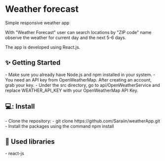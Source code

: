 <h1> Weather forecast </h1>

<p>Simple responsive weather app</p>

<p>With "Weather Forecast" user can search locations by "ZIP code" name observe the weather for current day and the next 5-6 days.</p>
<p></p>The app is developed using React.js.</p>

<h2>✨ Getting Started</h2>
- Make sure you already have Node.js and npm installed in your system.
- You need an API key from OpenWeatherMap. After creating an account, grab your key.
- Under the src directory, go to api/OpenWeatherService and replace WEATHER_API_KEY with your OpenWeatherMap API Key.


<h2>💻: Install</h2>
- Clone the repository:
- git clone https://github.com/Saraiin/weatherApp.git
- Install the packages using the command npm install

<h2>📙 Used libraries</h2>
- react-js
